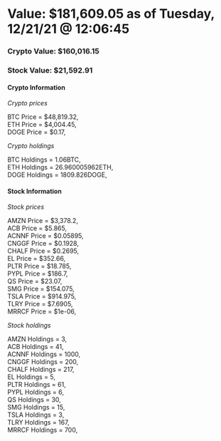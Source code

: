 # Value: $181,609.05 as of Tuesday, 12/21/21 @ 12:06:45 

### Crypto Value: $160,016.15

### Stock Value: $21,592.91

#### Crypto Information 
*Crypto prices* 

BTC Price = $48,819.32,  
ETH Price = $4,004.45,  
DOGE Price = $0.17,  


*Crypto holdings* 

BTC Holdings = 1.06BTC,  
ETH Holdings = 26.960005962ETH,  
DOGE Holdings = 1809.826DOGE,  


#### Stock Information 

*Stock prices* 

AMZN Price = $3,378.2,  
ACB Price = $5.865,  
ACNNF Price = $0.05895,  
CNGGF Price = $0.1928,  
CHALF Price = $0.2695,  
EL Price = $352.66,  
PLTR Price = $18.785,  
PYPL Price = $186.7,  
QS Price = $23.07,  
SMG Price = $154.075,  
TSLA Price = $914.975,  
TLRY Price = $7.6905,  
MRRCF Price = $1e-06,  


*Stock holdings* 

AMZN Holdings = 3,  
ACB Holdings = 41,  
ACNNF Holdings = 1000,  
CNGGF Holdings = 200,  
CHALF Holdings = 217,  
EL Holdings = 5,  
PLTR Holdings = 61,  
PYPL Holdings = 6,  
QS Holdings = 30,  
SMG Holdings = 15,  
TSLA Holdings = 3,  
TLRY Holdings = 167,  
MRRCF Holdings = 700,  


